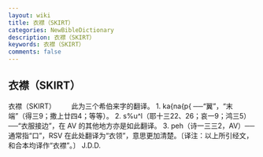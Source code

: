 ```yaml
---
layout: wiki
title: 衣襟（SKIRT）
categories: NewBibleDictionary
description: 衣襟（SKIRT）
keywords: 衣襟（SKIRT）
comments: false
---
```


## 衣襟（SKIRT）



衣襟（SKIRT）
　　此为三个希伯来字的翻译。 1. ka{na{p{ ──“翼”，“末端”（得三9；撒上廿四4；等等）。 2. s%u^l（耶十三22、26；哀一9；鸿三5）──“衣服接边”，在 AV 的其他地方亦是如此翻译。 3. peh（诗一三三2，AV）──通常指“口”，RSV 在此处翻译为“衣领”，意思更加清楚。〔译注：以上所引经文，和合本均译作“衣襟”。〕
J.D.D.




